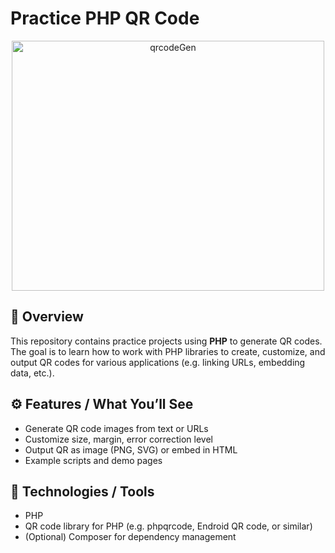 # Practice PHP QR Code

<p align="center">
  <img width="500" height="400" alt="qrcodeGen" src="https://github.com/user-attachments/assets/1d0d5f1d-02bc-42fd-be02-4003b8022a1e" />

</p>

## 📘 Overview  
This repository contains practice projects using **PHP** to generate QR codes.  
The goal is to learn how to work with PHP libraries to create, customize, and output QR codes for various applications (e.g. linking URLs, embedding data, etc.).

## ⚙️ Features / What You’ll See  
- Generate QR code images from text or URLs  
- Customize size, margin, error correction level  
- Output QR as image (PNG, SVG) or embed in HTML  
- Example scripts and demo pages

## 🧠 Technologies / Tools  
- PHP  
- QR code library for PHP (e.g. phpqrcode, Endroid QR code, or similar)  
- (Optional) Composer for dependency management
